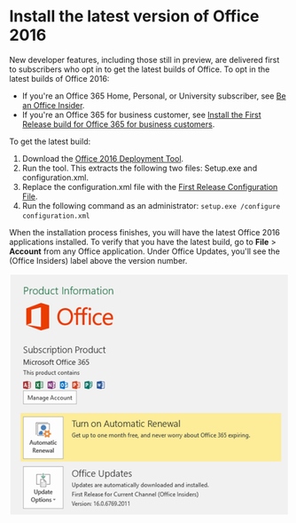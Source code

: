 # Install the latest version of Office 2016

New developer features, including those still in preview, are delivered first to subscribers who opt in to get the latest builds of Office. To opt in the latest builds of Office 2016: 

- If you're an Office 365 Home, Personal, or University subscriber, see [Be an Office Insider](https://products.office.com/en-us/office-insider).
- If you're an Office 365 for business customer, see [Install the First Release build for Office 365 for business customers](https://support.office.com/en-us/article/Install-the-First-Release-build-for-Office-365-for-business-customers-4dd8ba40-73c0-4468-b778-c7b744d03ead?ui=en-US&rs=en-US&ad=US).

To get the latest build: 

1. Download the [Office 2016 Deployment Tool](https://www.microsoft.com/en-us/download/details.aspx?id=49117). 
2. Run the tool. This extracts the following two files: Setup.exe and configuration.xml.
3. Replace the configuration.xml file with the [First Release Configuration File](https://raw.githubusercontent.com/OfficeDev/Office-Add-in-Commands-Samples/master/Tools/FirstReleaseConfig/configuration.xml).
4. Run the following command as an administrator:  `setup.exe /configure configuration.xml` 

When the installation process finishes, you will have the latest Office 2016 applications installed. To verify that you have the latest build, go to **File** > **Account** from any Office application. Under Office Updates, you'll see the (Office Insiders) label above the version number.

![A screenshot that shows product information with the Office Insiders label](../../images/officeinsider.PNG)
